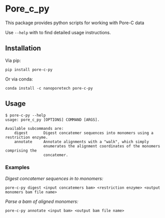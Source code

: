 # Pore_c_py
This package provides python scripts for working with Pore-C data

Use `--help` with to find detailed usage instructions.

## Installation

Via pip:
```
pip install pore-c-py
```
Or via conda:
```
conda install -c nanoporetech pore-c-py
```

## Usage

```
$ pore-c-py --help
usage: pore_c_py [OPTIONS] COMMAND [ARGS].

Available subcommands are:
    digest       Digest concatemer sequences into monomers using a restriction enzyme.      
    annotate     Annotate alignments with a "walk", which simply
                 enumerates the alignment coordinates of the monomers comprising the
                 concatemer.
```

### Examples

*Digest concatemer sequences in to monomers:*
```
pore-c-py digest <input concatemers bam> <restriction enzyme> <output monomers bam file name>
```

*Parse a bam of aligned monomers:*
```
pore-c-py annotate <input bam> <output bam file name>
```

